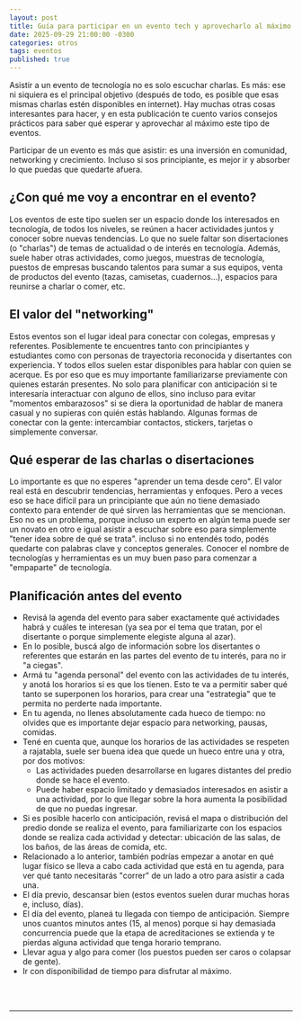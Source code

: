 ```yaml
---
layout: post
title: Guía para participar en un evento tech y aprovecharlo al máximo
date: 2025-09-29 21:00:00 -0300
categories: otros
tags: eventos
published: true
---
```


Asistir a un evento de tecnología no es solo escuchar charlas. Es más: ese ni siquiera es el principal objetivo (después de todo, es posible que esas mismas charlas estén disponibles en internet). Hay muchas otras cosas interesantes para hacer, y en esta publicación te cuento varios consejos prácticos para saber qué esperar y aprovechar al máximo este tipo de eventos.

Participar de un evento es más que asistir: es una inversión en comunidad, networking y crecimiento. Incluso si sos principiante, es mejor ir y absorber lo que puedas que quedarte afuera.


## ¿Con qué me voy a encontrar en el evento?

Los eventos de este tipo suelen ser un espacio donde los interesados en tecnología, de todos los niveles, se reúnen a hacer actividades juntos y conocer sobre nuevas tendencias. 
Lo que no suele faltar son disertaciones (o "charlas") de temas de actualidad o de interés en tecnología. Además, suele haber otras actividades, como juegos, muestras de tecnología, puestos de empresas buscando talentos para sumar a sus equipos, venta de productos del evento (tazas, camisetas, cuadernos...), espacios para reunirse a charlar o comer, etc.


## El valor del "networking"

Estos eventos son el lugar ideal para conectar con colegas, empresas y referentes. Posiblemente te encuentres tanto con principiantes y estudiantes como con personas de trayectoria reconocida y disertantes con experiencia. 
Y todos ellos suelen estar disponibles para hablar con quien se acerque. 
Es por eso que es muy importante familiarizarse previamente con quienes estarán presentes. No solo para planificar con anticipación si te interesaría interactuar con alguno de ellos, sino incluso para evitar "momentos embarazosos" si se diera la oportunidad de hablar de manera casual y no supieras con quién estás hablando.
Algunas formas de conectar con la gente: intercambiar contactos, stickers, tarjetas o simplemente conversar.


## Qué esperar de las charlas o disertaciones

Lo importante es que no esperes "aprender un tema desde cero". El valor real está en descubrir tendencias, herramientas y enfoques. 
Pero a veces eso se hace difícil para un principiante que aún no tiene demasiado contexto para entender de qué sirven las herramientas que se mencionan. Eso no es un problema, porque incluso un experto en algún tema puede ser un novato en otro e igual asistir a escuchar sobre eso para simplemente "tener idea sobre de qué se trata". 
incluso si no entendés todo, podés quedarte con palabras clave y conceptos generales. Conocer el nombre de tecnologías y herramientas es un muy buen paso para comenzar a "empaparte" de tecnología.


## Planificación antes del evento

- Revisá la agenda del evento para saber exactamente qué actividades habrá y cuáles te interesan (ya sea por el tema que tratan, por el disertante o porque simplemente elegiste alguna al azar).
- En lo posible, buscá algo de información sobre los disertantes o referentes que estarán en las partes del evento de tu interés, para no ir "a ciegas".
- Armá tu "agenda personal" del evento con las actividades de tu interés, y anotá los horarios si es que los tienen. Esto te va a permitir saber qué tanto se superponen los horarios, para crear una "estrategia" que te permita no perderte nada importante.
- En tu agenda, no llenes absolutamente cada hueco de tiempo: no olvides que es importante dejar espacio para networking, pausas, comidas.
- Tené en cuenta que, aunque los horarios de las actividades se respeten a rajatabla, suele ser buena idea que quede un hueco entre una y otra, por dos motivos:
    - Las actividades pueden desarrollarse en lugares distantes del predio donde se hace el evento.
    - Puede haber espacio limitado y demasiados interesados en asistir a una actividad, por lo que llegar sobre la hora aumenta la posibilidad de que no puedas ingresar.
- Si es posible hacerlo con anticipación, revisá el mapa o distribución del predio donde se realiza el evento, para familiarizarte con los espacios donde se realiza cada actividad y detectar: ubicación de las salas, de los baños, de las áreas de comida, etc.
- Relacionado a lo anterior, también podrías empezar a anotar en qué lugar físico se lleva a cabo cada actividad que está en tu agenda, para ver qué tanto necesitarás "correr" de un lado a otro para asistir a cada una.
- El día previo, descansar bien (estos eventos suelen durar muchas horas e, incluso, días).
- El día del evento, planeá tu llegada con tiempo de anticipación. Siempre unos cuantos minutos antes (15, al menos) porque si hay demasiada concurrencia puede que la etapa de acreditaciones se extienda y te pierdas alguna actividad que tenga horario temprano.
- Llevar agua y algo para comer (los puestos pueden ser caros o colapsar de gente).
- Ir con disponibilidad de tiempo para disfrutar al máximo.


<br />&nbsp;
<hr />

